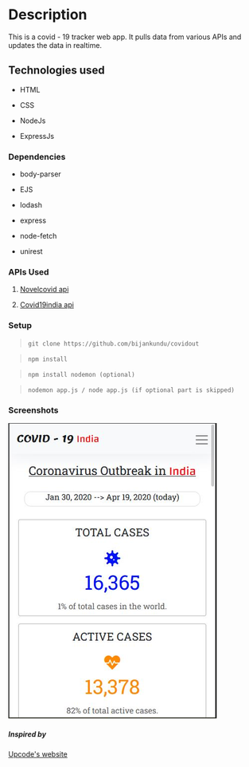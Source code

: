 # Description

This is a covid - 19 tracker web app. It pulls data from various APIs and updates the data in realtime.

## Technologies used

- HTML

- CSS

- NodeJs

- ExpressJs

### Dependencies

- body-parser

- EJS

- lodash

- express

- node-fetch

- unirest

### APIs Used

1. [Novelcovid api ](https://github.com/novelcovid/api)

2. [Covid19india api](https://github.com/covid19india/api)

### Setup

> `git clone https://github.com/bijankundu/covidout`

>

> `npm install`

>

> `npm install nodemon (optional)`

>

> `nodemon app.js / node app.js (if optional part is skipped)`

### Screenshots

![Desktop View](https://github.com/bijankundu/covidout/blob/master/public/images/mobile1.JPG)

##### Inspired by

[Upcode's website](https://co.vid19.sg/singapore/)
